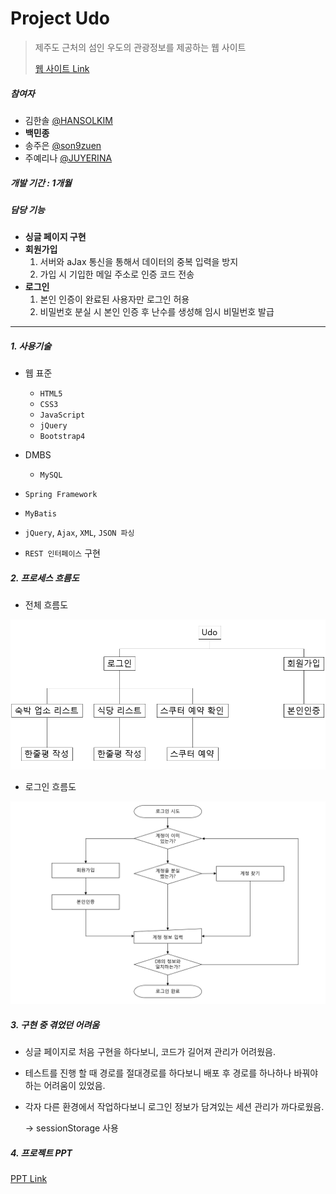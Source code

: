 # Project Udo

> 제주도 근처의 섬인 우도의 관광정보를 제공하는 웹 사이트
>
> [웹 사이트 Link]( http://ec2-13-209-40-173.ap-northeast-2.compute.amazonaws.com:8080/Udo_Client/main.html )



##### 참여자

* 김한솔 [@HANSOLKIM]( https://github.com/HANSOLKIM30 )
* **백민종**
* 송주은 [@son9zuen]( https://github.com/son9zuen )
* 주예리나 [@JUYERINA]( https://github.com/orongee22 )



##### 개발 기간 : 1개월



##### 담당 기능

* **싱글 페이지 구현**
* **회원가입**
  1. 서버와 aJax 통신을 통해서 데이터의 중복 입력을 방지
  2. 가입 시 기입한 메일 주소로 인증 코드 전송
* **로그인**
  1. 본인 인증이 완료된 사용자만 로그인 허용
  2. 비밀번호 분실 시 본인 인증 후 난수를 생성해 임시 비밀번호 발급

***

##### 1. 사용기술

* 웹 표준
  * `HTML5`
  * `CSS3`
  * `JavaScript`
  * `jQuery`
  * `Bootstrap4`

* DMBS
  * `MySQL`
* `Spring Framework`
* `MyBatis`
* `jQuery`, `Ajax`, `XML`, `JSON 파싱`
* `REST 인터페이스` 구현

##### 2. 프로세스 흐름도

* 전체 흐름도

<img src="/README_images/process.PNG" alt="process" style="zoom:60%;" />



* 로그인 흐름도

<img src="/README_images/login_flow.PNG" alt="login_flow" style="zoom:60%;" />





##### 3. 구현 중 겪었던 어려움

* 싱글 페이지로 처음 구현을 하다보니, 코드가 길어져 관리가 어려웠음.

* 테스트를 진행 할 때 경로를 절대경로를 하다보니 배포 후 경로를 하나하나 바꿔야하는 어려움이 있었음.

* 각자 다른 환경에서 작업하다보니 로그인 정보가 담겨있는 세션 관리가 까다로웠음.

  -> sessionStorage 사용

##### 4. 프로젝트 PPT

[PPT Link](  https://docs.google.com/presentation/d/1FW-J6nRT7msmZYPpBZq5IbwVgoY6EJjXHHWEL-H-rHI/edit#slide=id.g61240466ee_4_37  )